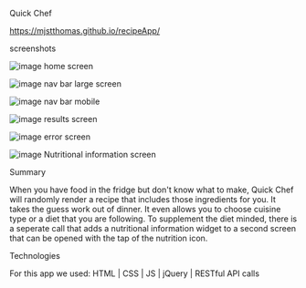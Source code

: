 Quick Chef

https://mjstthomas.github.io/recipeApp/

screenshots

![image](https://user-images.githubusercontent.com/53156193/76509126-c07ca200-640c-11ea-9f2b-b65f2d565dc7.png)
home screen

![image](https://user-images.githubusercontent.com/53156193/76509199-ddb17080-640c-11ea-9434-5b8677c57838.png)
nav bar large screen

![image](https://user-images.githubusercontent.com/53156193/76509257-f752b800-640c-11ea-975d-13604dff1068.png)
nav bar mobile

![image](https://user-images.githubusercontent.com/53156193/76509331-13eef000-640d-11ea-976e-e48f67403845.png)
results screen

![image](https://user-images.githubusercontent.com/53156193/76509374-2cf7a100-640d-11ea-9772-08ef89db1de7.png)
error screen

![image](https://user-images.githubusercontent.com/53156193/76510731-544f6d80-640f-11ea-8cfe-c9c41ef74fc5.png)
Nutritional information screen

Summary

When you have food in the fridge but don't know what to make, Quick Chef will randomly render a recipe that includes those ingredients for you.  It takes the guess work out of dinner.  It even allows you to choose cuisine type or a diet that you are following.  To supplement the diet minded, there is a seperate call that adds a nutritional information widget to a second screen that can be opened with the tap of the nutrition icon.

Technologies

For this app we used:  HTML | CSS | JS | jQuery | RESTful API calls